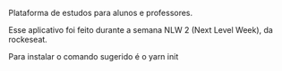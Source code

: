 Plataforma de estudos para alunos e professores.

Esse aplicativo foi feito durante a semana NLW 2 (Next Level Week), da rockeseat.

Para instalar o comando sugerido é o yarn init 
